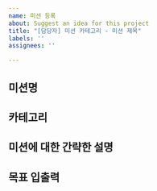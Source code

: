 ```yaml
---
name: 미션 등록
about: Suggest an idea for this project
title: "[담당자] 미션 카테고리 - 미션 제목"
labels: ''
assignees: ''

---
```


## 미션명

## 카테고리

## 미션에 대한 간략한 설명

## 목표 입출력
